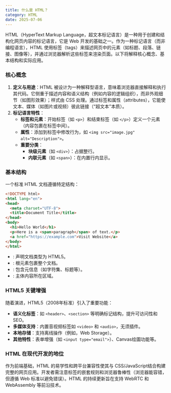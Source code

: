 ```yaml
---
title: 什么是 HTML？
category: HTML
date: 2025-07-06
---
```

HTML（HyperText Markup Language，超文本标记语言）是一种用于创建和结构化网页内容的标记语言，它是 Web 开发的基础之一。作为一种标记语言（而非编程语言），HTML 使用标签（tags）来描述网页中的元素（如标题、段落、链接、图像等），并通过浏览器解析这些标签来渲染页面。以下将解释核心概念、基本结构和实际应用。  

### 核心概念  
1. **定义与用途**：HTML 被设计为一种解释型语言，意味着浏览器直接解释和执行其代码。它侧重于描述内容和语义结构（例如内容的逻辑组织），而非外观细节（如图形效果）；样式由 CSS 处理。通过标签和属性（attributes），它能使文本、媒体（如图片或视频）彼此链接（“超文本”本质）。  
2. **标记语言特性**： 
   - **标签和元素**：开始标签（如 `<p>`）和结束标签（如 `</p>`）定义一个元素（内容包裹在标签中间）。  
   - **属性**：添加到标签中修改行为，如 `<img src="image.jpg" alt="Description">`。  
   - **重要分类**：  
     - **块级元素**（如 `<div>`）：占据整行。  
     - **内联元素**（如 `<span>`）：在内置行内显示。  

### 基本结构
一个标准 HTML 文档遵循特定结构：  
```html
<!DOCTYPE html>
<html lang="en">
<head>
  <meta charset="UTF-8">
  <title>Document Title</title>
</head>
<body>
  <h1>Hello World</h1>
  <p>Here is a <span>paragraph</span> of text.</p>
  <a href="https://example.com">Visit Website</a>
</body>
</html>
```
- **<!DOCTYPE html>**: 声明文档类型为 HTML5。  
- **<html>**: 根元素包裹整个文档。  
- **<head>**: 包含元信息（如字符集、标题等）。  
- **<body>**: 主体内容所在区域。  

### HTML5 关键增强  
随着演进，HTML5（2008年标准）引入了重要功能：  
- **语义化标签**：如 `<header>`、`<section>` 等明确标记结构，提升可访问性和SEO。  
- **多媒体支持**：内置音视频标签如 `<video>` 和 `<audio>`，无须插件。  
- **本地存储**：支持离线操作（例如，Web Storage）。  
- **其他特性**：表单增强（如 `<input type="email">`）、Canvas绘圖功能等。  

### HTML 在现代开发的地位  
作为前端基础，HTML 的易学性和跨平台兼容性使其与 CSS/JavaScript结合构建完整的网页应用。开发者需注意标签的嵌套规则和浏览器鲁棒性（浏览器能容错，但遵循 Web 标准以避免错误）。HTML 的持续更新旨在支持 WebRTC 和 WebAssembly 等前沿技术。  

